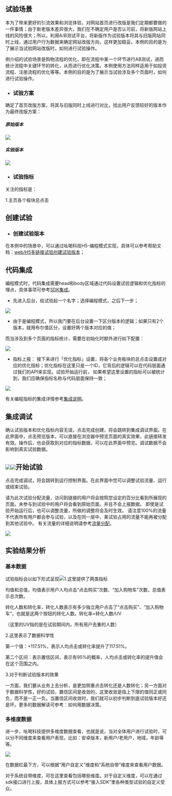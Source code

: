 ## 试验场景

本为了带来更好的引流效果和浏览体验，对网站首页进行改版是我们定期都要做的一件事情；由于新老版本差异很大，我们在不确定用户是否认可前，将新版网站上线的风险很大；所以，利用A/B测试平台，将新版作为试验版本将其与旧版网站同时上线，通过用户行为数据来确定网站改版方向，这样更加稳妥。本例的目的是为了展示当试验网站改版时，如何进行试验操作。

例介绍的试验场景是购物流程的优化，即在流程中某一个环节进行AB测试，进而统计流程中关键环节的转化，从而进行优化决策。本例使用方法同样适用于如投资流程、注册流程的优化等等。本例的目的是为了展示当试验涉及多个页面时，如何进行试验操作。

* ### 试验方案

确定了首页改版方案，将其与旧版同时上线进行对比，找出用户反馈较好的版本作为最终改版方案：

##### 原始版本

![](/assets/首页大改版原始版本.png)

##### 实验版本

##### ![](/assets/首页大改版实验版本.png)

* ### 试验指标

关注的指标是：

1.主页各个板块总点击

## 创建试验

* ### 创建试验版本

在本例中的场景中，可以通过吆喝科技H5-编程模式实现，具体可以参考帮助文档：[web/H5多链接试验创建试验版本](http://doc.appadhoc.com/H5exp/coding.html)；

## 代码集成

编程模式时，代码集成需要head和body区域通过代码设置试验逻辑和优化指标的埋点，具体事项可参考[SDK集成](http://doc.appadhoc.com/sdk/htmlSDK.html)。

* 先进入后台，给试验起一个名字；选择编程模式，之后下一步；

![](/assets/首页大改版代码集成.png)

* 由于是编程模式，所以我门要在后台设置一下区分版本的逻辑；如果只有2个版本，就用布尔值区分，设置好两个版本对应的值；

而当涉及到多个页面的指标统计，需要在初始化时额外进行如下配置：

![](/assets/首页大改版实验版本变量.png)

* 指标上报： 接下来进行「优化指标」设置，将各个业务板块的总点击设置成对应的优化指标；优化指标在这里只是一个ID，它背后的逻辑可以在代码层面通过我们的API来实现。试验开始运行前， 如果希望这里设置的指标可以被统计到，我们应确保指标名称与代码层面保持一致；

![](/assets/首页大改版优化指标.png)

有关编程指标的集成详情参考[集成说明](/doc.appadhoc.com/sdk/htmlSDK.html#stat)。

## 集成调试

确认试验版本和优化指标内容无误，点击完成创建，将会跳转到集成调试界面。在此界面中，点击预览版本，可以直接在浏览器中预览页面的真实效果，此链接转发有效。操作后，也会获取到对应的指标数据，可以在此界面中预览。调试数据不会影响到真实试验数据。

## ![](/assets/首页大改版新建.png)![](/assets/首页大改版新建2.png)开始试验

点击完成调试，将会跳转到运行控制界面。在此界面中您可以调整试验流量、运行或结束试验。

请为此次试验分配流量，访问到链接的用户将会按照您设定的百分比看到所展现的页面。未参与到试验中的用户将会看到原始页面，并且不会上报数据。 即使是试验开始运行后，也可以调整流量，所做的调整将会及时生效。 请注意100%的流量不代表所有用户都会参与试验，以及在同一层中，某试验占用的流量不能再被分配到其他试验中。 有关流量的详细说明请参考[流量分配](/doc.appadhoc.com/expFlow/stratifiedFlow.html)。

![](/assets/首页大改版之开始试验.png)

## 实验结果分析

### 基本数据

试验指标会以如下形式呈现![](/assets/实验结果.png)1.这里提供了两类指标

均值和总值，均值表示用户人均点击“点击购买”次数、“加入购物车”次数，总值表示总次数。

转化人数和转化率，转化人数表示有多少独立用户点击了“点击购买”、“加入购物车”，也就是这两个按钮的转化人数。转化率=转化人数/UV

（这里的UV指的是在试验期间内，所有用户去重的人数）

2.这里表示了数据科学性

第一个值：+117.51%，表示人均点击或转化率提升了117.51%。

第二个区间：表示置信区间，表示有95%的概率，人均点击或转化率的提升值会在这个范围之内。

3.对于判断试验版本的效果

一方面，我们要从业务上去分析，是更加侧重点击转化还是人数转化；另一方面对于数据科学性，好的试验，置信区间是收敛的，这里收敛是指上下限的值同正或同负，而不是一正一负。当置信区间收敛时，我们就可以初步判断到底试验版本好还是坏。更多的数据解读可参考：如何用数据决策。

### 多维度数据

进一步，吆喝科技提供多维度数据查看，也就是说，当对全体用户进行试验时，可以分不同维度来查看用户表现，比如：安卓版本，新用户/老用户，地域，年龄等等。

![](/assets/多维度数据.png)

在数据栏最下方，可以根据“用户自定义”维度和“系统自带”维度来查看用户数据。

对于系统自带维度，可在这里查看包括哪些维度。对于自定义维度，可以在通过sdk接口进行上报，具体上报方式可以参考“接入SDK”里各种类型试验的自定义受众。

### 

### 





